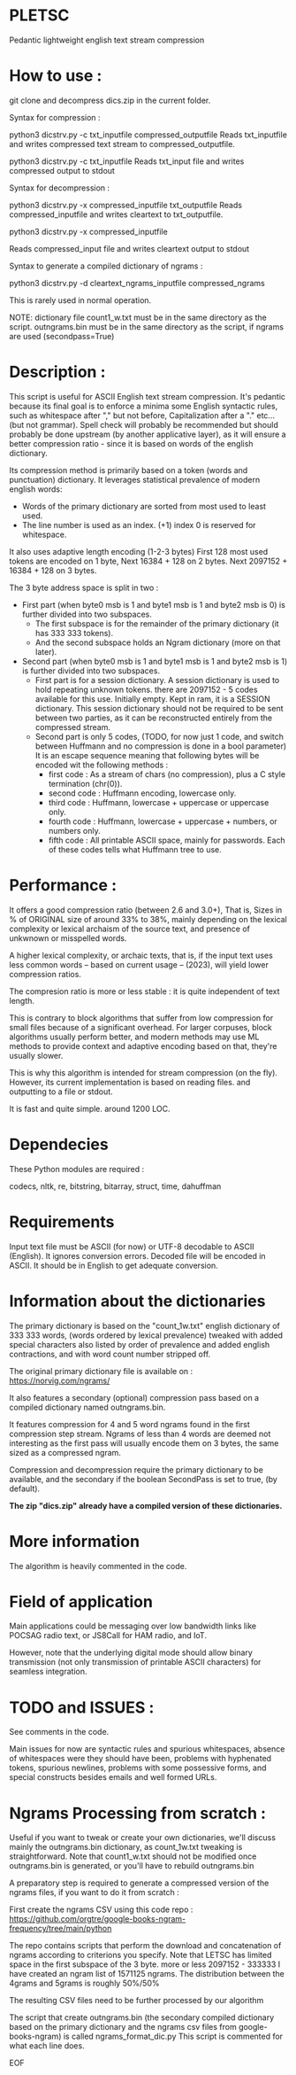 # PLETSC
Pedantic lightweight english text stream compression

# How to use :

git clone and
decompress dics.zip in the current folder.

Syntax for compression :

python3 dicstrv.py -c txt_inputfile compressed_outputfile
Reads txt_inputfile and writes compressed text stream to compressed_outputfile.

python3 dicstrv.py -c txt_inputfile
Reads txt_input file and writes compressed output to stdout

Syntax for decompression :

python3 dicstrv.py -x compressed_inputfile txt_outputfile
Reads compressed_inputfile and writes cleartext to txt_outputfile.

python3 dicstrv.py -x compressed_inputfile

Reads compressed_input file and writes cleartext output to stdout

Syntax to generate a compiled dictionary of ngrams :

python3 dicstrv.py -d cleartext_ngrams_inputfile compressed_ngrams

This is rarely used in normal operation.

NOTE: dictionary file count1_w.txt must be in the same directory as the script.
outngrams.bin must be in the same directory as the script, if ngrams are used (secondpass=True)

# Description :

This script is useful for ASCII English text stream compression.
It's pedantic because its final goal is to enforce a minima some English syntactic rules, such as whitespace after "," but not before, Capitalization after a "." etc... (but not grammar).
Spell check will probably be recommended but should probably be done upstream (by another applicative layer),
as it will ensure a better compression ratio - since it is based on words of the english dictionary.

Its compression method is primarily based on a token (words and punctuation) dictionary.
It leverages statistical prevalence of modern english words:

- Words of the primary dictionary are sorted from most used to least used.
- The line number is used as an index. (+1) index 0 is reserved for whitespace.

It also uses adaptive length encoding (1-2-3 bytes)
First 128 most used tokens are encoded on 1 byte,
Next 16384 + 128 on 2 bytes.
Next 2097152 + 16384 + 128 on 3 bytes.

The 3 byte address space is split in two :
- First part (when byte0 msb is 1 and byte1 msb is 1 and byte2 msb is 0) is further divided into two subspaces. 
  - The first subspace is for the remainder of the primary dictionary (it has 333 333 tokens).
  - And the second subspace holds an Ngram dictionary (more on that later).
- Second part (when byte0 msb is 1 and byte1 msb is 1 and byte2 msb is 1) is further divided into two subspaces.
  - First part is for a session dictionary. A session dictionary is used to hold repeating unknown tokens. there are 2097152 - 5
  codes available for this use. Initially empty. Kept in ram, it is a SESSION dictionary. This session dictionary should not
  be required to be sent between two parties, as it can be reconstructed entirely from the compressed stream.
  - Second part is only 5 codes, (TODO, for now just 1 code, and switch between Huffmann and no compression is done in a bool parameter) It is an escape sequence meaning that following bytes will be encoded wit the following methods :
    - first code : As a stream of chars (no compression), plus a C style termination (chr(0)).
    - second code : Huffmann encoding, lowercase only.
    - third code : Huffmann, lowercase + uppercase or uppercase only.
    - fourth code : Huffmann, lowercase + uppercase + numbers, or numbers only.
    - fifth code : All printable ASCII space, mainly for passwords.
    Each of these codes tells what Huffmann tree to use.


# Performance :

It offers a good compression ratio (between 2.6 and 3.0+), That is, Sizes in % of ORIGINAL size of around 33% to 38%, mainly depending on the lexical complexity or lexical archaism of the source text, and presence of unkwnown or misspelled words.

A higher lexical complexity, or archaic texts, that is, if the input text uses less common words – based on current usage – (2023), will yield lower compression ratios.

The compresion ratio is more or less stable : it is quite independent of text length.

This is contrary to block algorithms that suffer from low compression for small files because of a significant overhead.
For larger corpuses, block algorithms usually perform better, and modern methods may use ML methods to provide context and adaptive
encoding based on that, they're usually slower.

This is why this algorithm is intended for stream compression (on the fly). However, its current implementation is based on reading files. and outputting to a file or stdout.

It is fast and quite simple. around 1200 LOC.

# Dependecies 

These Python modules are required :

codecs, nltk, re, bitstring, bitarray, struct, time, dahuffman

# Requirements

Input text file must be ASCII (for now) or UTF-8 decodable to ASCII (English). It ignores conversion errors.
Decoded file will be encoded in ASCII.
It should be in English to get adequate conversion.

# Information about the dictionaries

The primary dictionary is based on the "count_1w.txt" english dictionary of 333 333 words, (words ordered by lexical prevalence) tweaked with added special characters also listed by order of prevalence and added english contractions, and with word count number stripped off.

The original primary dictionary file is available on : https://norvig.com/ngrams/

It also features a secondary (optional) compression pass based on a compiled dictionary named outngrams.bin.

It features compression for 4 and 5 word ngrams found in the first compression step stream.
Ngrams of less than 4 words are deemed not interesting as the first pass will usually encode them on 3 bytes, the same sized as a compressed ngram.

Compression and decompression require the primary dictionary to be available, and the secondary if the boolean SecondPass is set to true, (by default).

**The zip "dics.zip" already have a compiled version of these dictionaries.**

# More information

The algorithm is heavily commented in the code.

# Field of application

Main applications could be messaging over low bandwidth links like POCSAG radio text, or JS8Call for HAM radio, and IoT.

However, note that the underlying digital mode should allow binary transmission (not only transmission of printable ASCII characters) for seamless integration.

# TODO and ISSUES :

See comments in the code.

Main issues for now are syntactic rules and spurious whitespaces, absence of whitespaces were they should have been,
problems with hyphenated tokens, spurious newlines, problems with some possessive forms, and special constructs
besides emails and well formed URLs.

# Ngrams Processing from scratch :

Useful if you want to tweak or create your own dictionaries, we'll discuss mainly the outngrams.bin dictionary,
as count_1w.txt tweaking is straightforward.
Note that count1_w.txt should not be modified once outngrams.bin is generated, or you'll have to rebuild outngrams.bin

A preparatory step is required to generate a compressed version of the ngrams files, if you want to do it from scratch :

First create the ngrams CSV using this code repo :
https://github.com/orgtre/google-books-ngram-frequency/tree/main/python

The repo contains scripts that perform the download and concatenation of ngrams according to criterions you specify.
Note that LETSC has limited space in the first subspace of the 3 byte. more or less 2097152 - 333333
I have created an ngram list of 1571125 ngrams. The distribution between the 4grams and 5grams is roughly 50%/50%

The resulting CSV files need to be further processed by our algorithm

The script that create outngrams.bin (the secondary compiled dictionary based on the primary dictionary and the ngrams csv files from google-books-ngram) is called ngrams_format_dic.py
This script is commented for what each line does.

EOF
